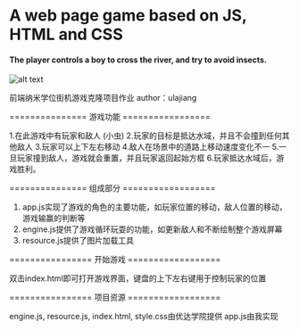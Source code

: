 # A web page game based on JS, HTML and CSS
#### The player controls a boy to cross the river, and try to avoid insects.

![alt text](https://s3-ap-southeast-2.amazonaws.com/test-avatar/AG.png)

前端纳米学位街机游戏克隆项目作业
author：ulajiang

=============== 游戏功能 =================

1.在此游戏中有玩家和敌人 (小虫)
2.玩家的目标是抵达水域，并且不会撞到任何其他敌人
3.玩家可以上下左右移动
4.敌人在场景中的道路上移动速度变化不一
5.一旦玩家撞到敌人，游戏就会重置，并且玩家返回起始方框
6.玩家抵达水域后，游戏胜利。


=============== 组成部分 ==================

1. app.js实现了游戏的角色的主要功能，如玩家位置的移动，敌人位置的移动，游戏输赢的判断等
2. engine.js提供了游戏循环玩耍的功能，如更新敌人和不断绘制整个游戏屏幕
3. resource.js提供了图片加载工具


================ 开始游戏 ==================

双击index.html即可打开游戏界面，键盘的上下左右键用于控制玩家的位置


================ 项目资源 ==================

engine.js, resource.js, index.html, style.css由优达学院提供
app.js由我实现
